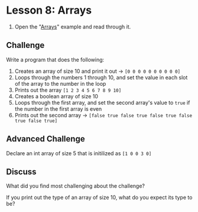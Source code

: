 # Lesson 8: Arrays

1. Open the "[Arrays](https://gobyexample.com/arrays)" example and read through it.

## Challenge

Write a program that does the following:

1. Creates an array of size 10 and print it out -&gt; `[0 0 0 0 0 0 0 0 0 0]`
2. Loops through the numbers 1 through 10, and set the value in each slot of the array to the number in the loop
3. Prints out the array `[1 2 3 4 5 6 7 8 9 10]`
4. Creates a boolean array of size 10
5. Loops through the first array, and set the second array's value to `true` if the number in the first array is even
6. Prints out the second array -&gt; `[false true false true false true false true false true]`

## Advanced Challenge

Declare an int array of size 5 that is initilized as `[1 0 0 3 0]`

## Discuss

What did you find most challenging about the challenge?

If you print out the type of an array of size 10, what do you expect its type to be?

